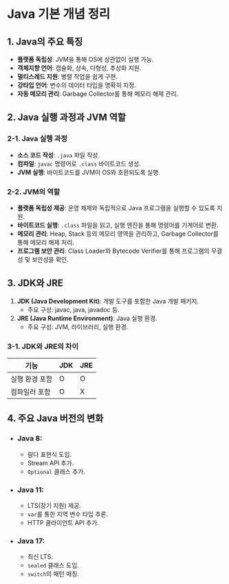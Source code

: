 # Java 기본 개념 정리

## 1. Java의 주요 특징
   - **플랫폼 독립성**: JVM을 통해 OS에 상관없이 실행 가능.
   - **객체지향 언어**: 캡슐화, 상속, 다형성, 추상화 지원.
   - **멀티스레드 지원**: 병렬 작업을 쉽게 구현.
   - **강타입 언어**: 변수의 데이터 타입을 명확히 지정.
   - **자동 메모리 관리**: Garbage Collector를 통해 메모리 해제 관리.

## 2. Java 실행 과정과 JVM 역할

### 2-1. Java 실행 과정
- **소스 코드 작성**: `.java` 파일 작성.
- **컴파일**: `javac` 명령어로 `.class` 바이트코드 생성.
- **JVM 실행**: 바이트코드를 JVM이 OS와 호환되도록 실행.

### 2-2. JVM의 역할
- **플랫폼 독립성 제공**: 운영 체제와 독립적으로 Java 프로그램을 실행할 수 있도록 지원.
- **바이트코드 실행**: `.class` 파일을 읽고, 실행 엔진을 통해 명령어를 기계어로 변환.
- **메모리 관리**: Heap, Stack 등의 메모리 영역을 관리하고, Garbage Collector를 통해 메모리 해제 처리.
- **프로그램 보안 관리**: Class Loader와 Bytecode Verifier를 통해 프로그램의 무결성 및 보안성을 확인.

## 3. JDK와 JRE
1. **JDK (Java Development Kit)**: 개발 도구를 포함한 Java 개발 패키지.
   - 주요 구성: javac, java, javadoc 등.
2. **JRE (Java Runtime Environment)**: Java 실행 환경.
   - 주요 구성: JVM, 라이브러리, 실행 환경.

### 3-1. JDK와 JRE의 차이
| 기능           | JDK              | JRE          |
|----------------|------------------|--------------|
| 실행 환경 포함 | O                | O            |
| 컴파일러 포함 | O                | X            |

## 4. 주요 Java 버전의 변화
- ### **Java 8**:
   - 람다 표현식 도입.
   - Stream API 추가.
   - `Optional` 클래스 추가.
- ### **Java 11**:
   - LTS(장기 지원) 제공.
   - `var`를 통한 지역 변수 타입 추론.
   - HTTP 클라이언트 API 추가.
- ### **Java 17**:
   - 최신 LTS.
   - `sealed` 클래스 도입.
   - `switch`의 패턴 매칭.
